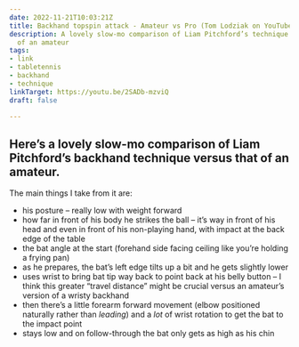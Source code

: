 ```yaml
---
date: 2022-11-21T10:03:21Z
title: Backhand topspin attack - Amateur vs Pro (Tom Lodziak on YouTube)
description: A lovely slow-mo comparison of Liam Pitchford’s technique versus that
  of an amateur
tags:
- link
- tabletennis
- backhand
- technique
linkTarget: https://youtu.be/2SADb-mzviQ
draft: false

---
```

Here’s a lovely slow-mo comparison of Liam Pitchford’s backhand technique versus that of an amateur.
---

The main things I take from it are:

* his posture – really low with weight forward
* how far in front of his body he strikes the ball – it’s way in front of his head and even in front of his non-playing hand, with impact at the back edge of the table
* the bat angle at the start (forehand side facing ceiling like you’re holding a frying pan)
* as he prepares, the bat’s left edge tilts up a bit and he gets slightly lower
* uses wrist to bring bat tip way back to point back at his belly button – I think this greater “travel distance” might be crucial versus an amateur’s version of a wristy backhand 
* then there’s a little forearm forward movement (elbow positioned naturally rather than _leading_) and a _lot_ of wrist rotation to get the bat to the impact point
* stays low and on follow-through the bat only gets as high as his chin